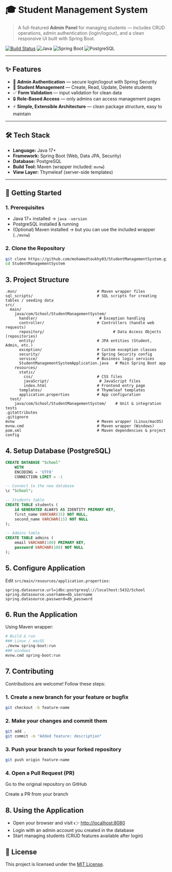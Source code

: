 # 🎓 Student Management System

> A full-featured **Admin Panel** for managing students — includes CRUD operations, admin authentication (login/logout), and a clean responsive UI built with Spring Boot.

[![Build Status](https://img.shields.io/badge/build-passing-brightgreen)](https://github.com/your-username/StudentManagementSystem)
![Java](https://img.shields.io/badge/java-17-blue)
![Spring Boot](https://img.shields.io/badge/spring--boot-3.x-brightgreen)
![PostgreSQL](https://img.shields.io/badge/postgresql-15+-blue)

---

## ✨ Features

- 🔑 **Admin Authentication** — secure login/logout with Spring Security  
- 📝 **Student Management** — Create, Read, Update, Delete students  
- ✅ **Form Validation** — input validation for clean data  
- 🔒 **Role-Based Access** — only admins can access management pages  
- ⚡ **Simple, Extensible Architecture** — clean package structure, easy to maintain  

---

## 🛠️ Tech Stack

- **Language:** Java 17+  
- **Framework:** Spring Boot (Web, Data JPA, Security)  
- **Database:** PostgreSQL 
- **Build Tool:** Maven (wrapper included: `mvnw`)  
- **View Layer:** Thymeleaf (server-side templates)  

---

## 🚀 Getting Started

### 1. Prerequisites
- Java 17+ installed → `java -version`  
- PostgreSQL installed & running  
- (Optional) Maven installed → but you can use the included wrapper (`./mvnw`)  

### 2. Clone the Repository
```bash
git clone https://github.com/mohamedtoukhy03/StudentManagementSystem.git
cd StudentManagementSystem
```

## 3. Project Structure

```plaintext
.mvn/                                   # Maven wrapper files
sql_scripts/                            # SQL scripts for creating tables / seeding data
src/
  main/
    java/com/School/StudentManagementSystem/
      handler/                           # Exception handling
      controller/                       # Controllers (handle web requests)
      repository/                              # Data Access Objects (repositories)
      entity/                           # JPA entities (Student, Admin, etc.)
      exception/                        # Custom exception classes
      security/                         # Spring Security config
      service/                          # Business logic services
      StudentManagementSystemApplication.java   # Main Spring Boot app
    resources/
      static/
        css/                            # CSS files
        javaScript/                      # JavaScript files
        index.html                      # Frontend entry page
      templates/                        # Thymeleaf templates
      application.properties            # App configuration
  test/
    java/com/School/StudentManagementSystem/    # Unit & integration tests
.gitattributes
.gitignore
mvnw                                    # Maven wrapper (Linux/macOS)
mvnw.cmd                                # Maven wrapper (Windows)
pom.xml                                 # Maven dependencies & project config
```

## 4. Setup Database (PostgreSQL)

```sql
CREATE DATABASE "School"
    WITH
    ENCODING = 'UTF8'
    CONNECTION LIMIT = -1

-- Connect to the new database
\c "School";

-- Students table
CREATE TABLE students (
    id GENERATED ALWAYS AS IDENTITY PRIMARY KEY,
    first_name VARCHAR(15) NOT NULL,
    second_name VARCHAR(15) NOT NULL
);

-- Admins table
CREATE TABLE admins (
    email VARCHAR(100) PRIMARY KEY,
    password VARCHAR(100) NOT NULL
);
```

## 5. Configure Application

Edit `src/main/resources/application.properties`:

```properties
spring.datasource.url=jdbc:postgresql://localhost:5432/School
spring.datasource.username=db_username
spring.datasource.password=db_password
```

## 6. Run the Application

Using Maven wrapper:

```bash
# Build & run
### Linux / macOS
./mvnw spring-boot:run
### windows
mvnw.cmd spring-boot:run
```

## 7. Contributing

Contributions are welcome! Follow these steps:

### 1. Create a new branch for your feature or bugfix
```bash
git checkout -b feature-name
```
### 2. Make your changes and commit them
```bash
git add .
git commit -m "Added feature: description"
```

### 3. Push your branch to your forked repository
```bash
git push origin feature-name
```

### 4. Open a Pull Request (PR)
Go to the original repository on GitHub

Create a PR from your branch

## 8. Using the Application

- Open your browser and visit 👉 [http://localhost:8080](http://localhost:8080)  
- Login with an admin account you created in the database  
- Start managing students (CRUD features available after login)

## 📄 License

This project is licensed under the [MIT License](LICENSE).

